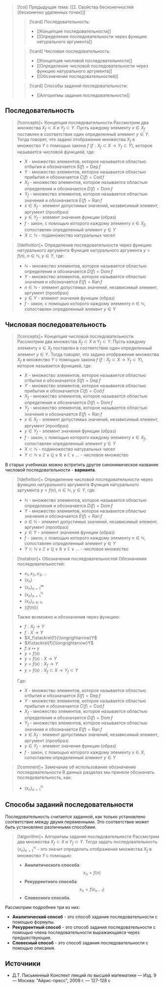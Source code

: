 > [!col] Предыдущая тема: [[2. Свойства бесконечностей (бесконечно удаленных точек)]]
>> [!card] Последовательность:
>> * [[Концепция последовательности]]
>> * [[Определение последовательности через функцию натурального аргумента]]
>
>> [!card] Числовая последовательность:
>> * [[Концепция числовой последовательности]]
>> * [[Определение числовой последовательности через функцию натурального аргумента]]
>> * [[Обозначения последовательностей]]
>
>> [!card] Способы заданий последовательности:
>>* [[Алгоритмы задания последовательности]]
> 

## Последовательность
> [!concepts]+ Концепция последовательности 
> Рассмотрим два множества $X_f \subset X$ и $Y_f \subset Y$. Пусть каждому элементу $x \in X_f$ поставлен в соответствие один определенный элемент $y \in Y$. Тогда говорят, что задано отображение множества $X_f$ в множество $Y$ с помощью закона $f$ $(f: X_f \subset X \rightarrow Y_f \subset Y)$, которое называется числовой функцией, где:
> * $X$ - множество элементов, которое называется областью отбытия и обозначается $S(f) = \operatorname{Dep} f$
> * $Y$ - множество элементов, которое называется областью прибытия и обозначается $C(f) = \operatorname{Cod} f$
> * $X_f$ - множество элементов, которое называется областью определения и обозначается $D(f) = \operatorname{Dom} f$
> * $Y_f$ - множество элементов, которое называется областью значения и обозначается $E(f) = \operatorname{Ran} f$
> * $x \in X_f$ - элемент допустимых значений, независимый элемент, аргумент (прообраз)
> * $y \in Y_f$ - элемент значения функции (образ)
> * $f$ - закон, с помощью которого каждому элементу $x \in X_f$, сопоставлен определенный элемент $y \in Y$
> * $X \subset \mathbb N$ - подмножество натуральных чисел

> [!definition]+ Определение последовательности через функцию натурального аргумента
> Функция натурального аргумента $y = f(n), \; n \in \mathbb N, \; y \in Y$, где:
> * $\mathbb N$ - множество элементов, которое называется областью определения и обозначается $D(f) = \operatorname{Dom} f$
> * $Y$ - множество элементов, которое называется областью значения и обозначается $E(f) = \operatorname{Ran} f$
> * $n \in \mathbb N$ - элемент допустимых значений, независимый элемент, аргумент (прообраз)
> * $y \in Y$ - элемент значения функции (образ)
> * $f$ - закон, с помощью которого каждому элементу $n \in \mathbb N$, сопоставлен определенный элемент $y \in Y$

## Числовая последовательность
> [!concepts]+ Концепция числовой последовательности
> Рассмотрим два множества $X_f \subset X$ и $Y_f \subset Y$. Пусть каждому элементу $x \in X_f$ поставлен в соответствие один определенный элемент $y \in Y$. Тогда говорят, что задано отображение множества $X_f$ в множество $Y$ с помощью закона $f$ $(f: X_f \subset X \rightarrow Y_f \subset Y)$, которое называется функцией, где:
> * $X$ - множество элементов, которое называется областью отбытия и обозначается $S(f) = \operatorname{Dep} f$
> * $Y$ - множество элементов, которое называется областью прибытия и обозначается $C(f) = \operatorname{Cod} f$
> * $X_f$ - множество элементов, которое называется областью определения и обозначается $D(f) = \operatorname{Dom} f$
> * $Y_f$ - множество элементов, которое называется областью значения и обозначается $E(f) = \operatorname{Ran} f$
> * $x \in X_f$ - элемент допустимых значений, независимый элемент, аргумент (прообраз)
> * $y \in Y_f$ - элемент значения функции (образ)
> * $f$ - закон, с помощью которого каждому элементу $x \in X_f$, сопоставлен определенный элемент $y \in Y$
> * $X \subset \mathbb N$ - подмножество натуральных чисел
> * $Y \subset \mathbb N \vee \mathbb Z \vee \mathbb Q \vee \mathbb R \vee \mathbb C  \vee ...$ - числовое множество

В старых учебниках можно встретить другое синонимическое название числовой последовательности - **варианта**. 

> [!definition]+ Определение числовой последовательности через функцию натурального аргумента
> Функция натурального аргумента $y = f(n), \; n \in \mathbb N, \; y \in Y$, где:
> * $\mathbb N$ - множество элементов, которое называется областью определения и обозначается $D(f) = \operatorname{Dom} f$
> * $Y$ - множество элементов, которое называется областью значения и обозначается $E(f) = \operatorname{Ran} f$
> * $n \in \mathbb N$ - элемент допустимых значений, независимый элемент, аргумент (прообраз)
> * $y \in Y$ - элемент значения функции (образ)
> * $f$ - закон, с помощью которого каждому элементу $n \in \mathbb N$, сопоставлен определенный элемент $y \in Y$
> * $Y \subset \mathbb N \vee \mathbb Z \vee \mathbb Q \vee \mathbb R \vee \mathbb C  \vee ...$ - числовое множество

> [!notation]+ Обозначения последовательностей
> Обозначения последовательностей:
> * $x_1, x_2, x_3, ...$
> * $(x_n)$
> * $(x_n)_{n=1}^{\infty}$
> * $(x_n)_{n=1}^{\mathbb N}$
> * $(x_n)_{n \in \mathbb N}$
> * $\big((f(n))\big)$
> 
> Также возможно и обозначения через функцию:
> * $f:X_f\to Y$
> * $f:X \to Y$
> * $X_f\stackrel{f}{\longrightarrow}Y$
> * $X\stackrel{f}{\longrightarrow}Y$
> * $f\colon x\mapsto y$
> * $y=f(x)$
> * $y=f(x): X \rightarrow Y$
> * $y=f(x): X_f \rightarrow Y$
> * $y=f(x):X_f \subset X \rightarrow Y_f \subset Y$
> 
> Где:
> * $X$ - множество элементов, которое называется областью отбытия и обозначается $S(f) = \operatorname{Dep} f$
> * $Y$ - множество элементов, которое называется областью прибытия и обозначается $C(f) = \operatorname{Cod} f$
> * $X_f$ - множество элементов, которое называется областью определения и обозначается $D(f) = \operatorname{Dom} f$
> * $Y_f$ - множество элементов, которое называется областью значения и обозначается $E(f) = \operatorname{Ran} f$
> * $x \in X_f$ - элемент допустимых значений, независимый элемент, аргумент (прообраз)
> * $y \in Y_f$ - элемент значения функции (образ)
> * $f$ - закон, с помощью которого каждому элементу $x \in X$, сопоставлен определенный элемент $y \in Y$
> 

> [!comment]+ Замечание об использование обозначение последовательности 
> В данных разделах мы приняли обозначать последовательность, как:  
> * $(x_n)_{n=1}^{\mathbb N}$

## Способы заданий последовательности
Последовательность считается заданной, как только установлено соответствие между двумя переменными. Это соответствие может быть установлено различными способами.

> [!algorithm]+ Алгоритмы задания последовательности
> Рассмотрим два множества $X_f \subset X$ и $Y_f \subset Y$. Тогда задать последовательность $(x_n)_{n=1}^{\mathbb N}$ - это значит определить отображение множества $X_f$ в множество $Y$ c помощью:   
> * **Аналитического способа**: $$x_n = f(n)$$ 
> * **Рекуррентного способа**: $$x_n = f(x_{n-1})$$
> * **Словесного способа**. 

Рассмотрим подробнее три из них: 
* **Аналитический способ** - это способ задания последовательности с помощью формулы.
* **Рекуррентный способ** - это способ задания последовательности с помощью члена последовательности выражающаяся через предшествующие. 
* **Словесный способ** - это способ задания последовательности с помощью описания. 

## Источники
* Д.Т. Письменный Конспект лекций по высшей математике _—_ Изд. 9 — Москва: "Айрис-пресс", 2009 г. — 127-128 с
